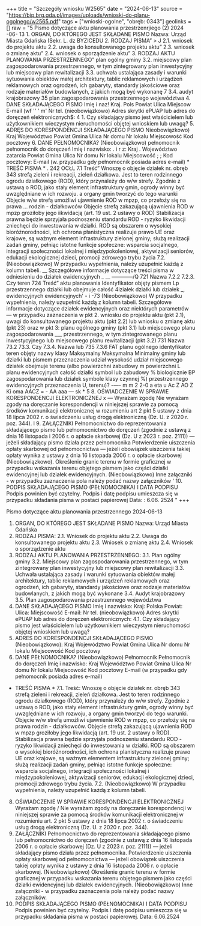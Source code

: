 +++
title = "Szczegóły wniosku W2565"
date = "2024-06-13"
source = "https://bip.brg.gda.pl/images/uploads/wnioski-do-planu-ogolnego/w2565.pdf"
tags = ["wnioski-ogolne", "obręb: 0343"]
geolinks = []
raw = "5 Pismo dotyczące aktu planowania przestrzenrjiego (2)  2024 -06- 13  1. ORGAN, DO KTÓREGO JEST SKŁADANE PISMO Nazwa: Urząd Miasta Gdańska (Sekr. L. dz BYZICEDU 2. RODZAJ PISMA” > J 2.1. wniosek do projektu aktu 2.2. uwaga do konsultowanego projektu aktu” 2.3. wniosek o zmianę aktu” 2.4. wniosek o sporządzenie aktu” 3. RODZAJ AKTU PLANOWANIA PRZESTRZENNEGO”  plan ogólny gminy 3.2. miejscowy plan zagospodarowania przestrzennego, w tym zintegrowany plan inwestycyjny lub miejscowy plan rewitalizacji 3.3. uchwała ustalająca zasady i warunki sytuowania obiektów małej architektury, tablic reklamowych i urządzeń reklamowych oraz ogrodzeń, ich gabaryty, standardy jakościowe oraz rodzaje materiałów budowlanych, z jakich mogą być wykonanę 7 3.4. audyt krajobrazowy 35 plan zagospodarowania przestrzennego województwa 4. DANE SKŁADAJĄCEGO PISMO Imię i naz! Kraj. Pols Powiat Ulica Miejscow E-mail (wf '' ' m' Nr tel. (nieobowiązkowo) Adres skrytki ePUAP lub adres do doręczeń elektronicznych$: 4 1. Czy składający pismo jest właścicielem lub użytkownikiem wieczystym nieruchomości objętej wnioskiem lub uwagą? 5. ADRĘS DO KORESPONDENCJI SKŁADAJĄCEGO PISMO Nieobowiązkowo) Kraj Województwo Powiat Gmina Ulica Nr domu Nr lokalu Miejscowość Kod pocztowy 6. DANE PEŁNOMOCNIKA? (Nieobowiązkowo)  pełnomocnik pełnomocnik do doręczeń Imię i nazwisko: . i r z: Kraj . Województwo zatarcia Powiat Gmina Ulica Nr domu Nr lokalu Miejscowość ; ; Kod pocztowy: E-mail (w. przypadku gdy pełnomocnik posiada adres e-mail)   * TREŚĆ PISMA * . 242 OCŁL  7.1 Treść” Wnoszę o objęcie działek nr. obręb 343 strefą zieleni i rekreacji, zieleń działkowa. Jest to teren rodzinnego ogrodu działkowego (ROD), który przynależy do w/w strefy. Zgodnie z ustawą o ROD, jako  stały element infrastruktury gmin, ogrody winny być uwzględniane w ich rozwoju. a organy gmin tworzyć do tego  warunki Objęcie w/w strefą umożliwi ujawnienie ROD w mpzp, co przełoży się na prawa ... rodzin - działkowców Objęcie strefą zakazującą ujawnienia ROD w mpzp groziłoby jego iikwidacją (art. 19 ust. 2 ustawy o ROD) Stabilizacja prawna będzie sprzyjała podnoszeniu standardu ROD - ryzyko likwidacji zniechęci do inwestowania w działki. ROD są obszarem o wysokiej bioróżnorodności, ich ochrona płanistyczna realizuje  prawo UE oraz krajowe, są ważnym element infrastruktury zielonej gminy; służą realizacji zadań gminy, pełniąc  istotne funkcje społeczne: wsparcia socjalnego, integracji społeczności lokalnej i międzypokoleniowej,  aktywizacji seniorów, edukacji ekologicznej dzieci, promocji zdrowego trybu życia  7.2. (Nieobowiązkowo) W przypadku wypełnienia, należy uzupełnić każdą z kolumn tabeli. __ Szczegółowe informacje dotyczące treści pisma w odniesieniu do działek ewidencyjnych _ __ ————/Q   721 Nazwa 7.2.2 7.2.3. Czy teren 724 Treść”  aktu planowania Identyfikator objęty pismem  Lp  przestrzennego działki lub obejmuje całość 4iziałek działki lub działek _,  ewidencyjnych  ewidencyjnych'  - i      -73 (Nieobowiązkowo) W przypadku wypełnienia, należy uzupełnić każdą z kolumn tabeli. Szczegółowe informacje dotyczące działek ewidencyjnych oraz niektórych parametrów — w przypadku zaznaczenia w pkt 2.  wniosku do projektu aktu (pkt 2.1), uwagi do konsultowanego projektu aktu (pkt 2.2) lub wniosku o zmianę  aktu (pkt 23) oraz w pkt 3: planu ogólnego gminy (pkt 3.1) lub miejscowego planu zagospodarowania ___ przestrzennego, w tym zintegrowanego planu inwestycyjnego lub miejscowego planu rewitalizacji (pkt 3.2) 731 Nazwa 73.2 73.3. Czy 7.3.4. Nazwa lub 735  7.3.6  FAT  planu ogólnego identyfikator teren objęty nazwy klasy Maksymalny Maksymalna  Minimalny  gminy lub działki lub pismem przeznaczenia  udział wysokość  udział   miejscowego działek obejmuje terenu (albo powierzchni  zabudowy m  powierzchni   L  planu ewidencyjnych  całość działki symbol lub zabudowy %  biologicznie BP  zagospodarowania lub działek  symbole klasy   czynnej %)  przestrzennego ewidencyjnych przeznaczenia      U,  terenu)?          -—-  m m 2 2-0 a eta  u Ac Z AO  Z Ki oma AACZ = -  AA aaa — sk * 5 8. OŚWIADCZENIE W SPRAWIE KORESPONDENCJI ELEKTRONICZNEJ x — Wyrażam zgodę Nie wyrażam zgody  na doręczanie korespondencji w niniejszej sprawie za pomocą środków komunikacji elektronicznej w rozumieniu art 2 pkt 5 ustawy z dnia 18 lipca 2002 r. o świadczeniu usług drogą elektroniczną (Dz. U. z 2020 r. poz. 344). l 9. ZAŁĄCZNIKI   Pełnomocnictwo do reprezentowania składającego pismo lub pełnomocnictwo do doręczeń (zgodnie z ustawą z dnia 16 listopada  i 2006 r. o apłacie skarbowej (Dz. U z 2023 r. poz. 2111)) — jeżeli składający pismo działa przez pełnomocnika  Potwierdzenie uiszczenia opłaty skarbowej od pełnomocnictwa — jeżeli obowiązek uiszczenia takiej opłaty wynika z ustawy z dnia 16 listopada 2006 r. o opłacie skarbowej  (Nieobowiązkowo). Określenie granic terenu w formie graficznej w przypadku wskazania terenu objętego pismem jako części  działki ewidencyjnej lub działek ewidencyjnych.  (Niecbowiązkowo) Inne załączniki - w przypadku zaznaczenia pola należy podać nazwy załączników '   10. PODPIS SKŁADAJĄCEGO PISMO (PEŁNOMOCNIKA) I DATA PODPISU  Podpis powinien być czytelny. Podpis i datę podpisu umieszcza się w przypadku składania pisma w postaci papierowej Data: : 6.06. 2524  "
+++

Pismo dotyczące aktu planowania przestrzennego 
2024-06-13
1. ORGAN, DO KTÓREGO JEST SKŁADANE PISMO
Nazwa: Urząd Miasta Gdańska
2. RODZAJ PISMA:
2.1. Wniosek do projektu aktu
2.2. Uwaga do konsultowanego projektu aktu
2.3. Wniosek o zmianę aktu
2.4. Wniosek o sporządzenie aktu
3. RODZAJ AKTU PLANOWANIA PRZESTRZENNEGO:
3.1. Plan ogólny gminy
3.2. Miejscowy plan zagospodarowania przestrzennego, w tym zintegrowany plan inwestycyjny lub miejscowy plan rewitalizacji
3.3. Uchwała ustalająca zasady i warunki sytuowania obiektów małej architektury, tablic reklamowych i urządzeń reklamowych oraz ogrodzeń, ich gabaryty, standardy jakościowe oraz rodzaje materiałów budowlanych, z jakich mogą być wykonane
3.4. Audyt krajobrazowy
3.5. Plan zagospodarowania przestrzennego województwa
4. DANE SKŁADAJĄCEGO PISMO
Imię i nazwisko:
Kraj: Polska
Powiat:
Ulica:
Miejscowość
E-mail:
Nr tel. (nieobowiązkowo)
Adres skrytki ePUAP lub adres do doręczeń elektronicznych:
4.1. Czy składający pismo jest właścicielem lub użytkownikiem wieczystym nieruchomości objętej wnioskiem lub uwagą?
5. ADRES DO KORESPONDENCJI SKŁADAJĄCEGO PISMO (Nieobowiązkowo):
Kraj
Województwo
Powiat
Gmina
Ulica
Nr domu
Nr lokalu
Miejscowość
Kod pocztowy
6. DANE PEŁNOMOCNIKA? (Nieobowiązkowo)
Pełnomocnik
Pełnomocnik do doręczeń
Imię i nazwisko:
Kraj
Województwo
Powiat
Gmina
Ulica
Nr domu
Nr lokalu
Miejscowość
Kod pocztowy
E-mail (w przypadku gdy pełnomocnik posiada adres e-mail)
* TREŚĆ PISMA * 
7.1. Treść: Wnoszę o objęcie działek nr. obręb 343 strefą zieleni i rekreacji, zieleń działkowa. Jest to teren rodzinnego ogrodu działkowego (ROD), który przynależy do w/w strefy. Zgodnie z ustawą o ROD, jako stały element infrastruktury gmin, ogrody winny być uwzględniane w ich rozwoju, a organy gmin tworzyć do tego warunki. Objęcie w/w strefą umożliwi ujawnienie ROD w mpzp, co przełoży się na prawa rodzin - działkowców. Objęcie strefą zakazującą ujawnienia ROD w mpzp groziłoby jego likwidacją (art. 19 ust. 2 ustawy o ROD). Stabilizacja prawna będzie sprzyjała podnoszeniu standardu ROD - ryzyko likwidacji zniechęci do inwestowania w działki. ROD są obszarem o wysokiej bioróżnorodności, ich ochrona planistyczna realizuje prawo UE oraz krajowe, są ważnym elementem infrastruktury zielonej gminy; służą realizacji zadań gminy, pełniąc istotne funkcje społeczne: wsparcia socjalnego, integracji społeczności lokalnej i międzypokoleniowej, aktywizacji seniorów, edukacji ekologicznej dzieci, promocji zdrowego trybu życia.
7.2. (Nieobowiązkowo) W przypadku wypełnienia, należy uzupełnić każdą z kolumn tabeli.
8. OŚWIADCZENIE W SPRAWIE KORESPONDENCJI ELEKTRONICZNEJ
Wyrażam zgodę / Nie wyrażam zgody na doręczanie korespondencji w niniejszej sprawie za pomocą środków komunikacji elektronicznej w rozumieniu art. 2 pkt 5 ustawy z dnia 18 lipca 2002 r. o świadczeniu usług drogą elektroniczną (Dz. U. z 2020 r. poz. 344).
9. ZAŁĄCZNIKI
Pełnomocnictwo do reprezentowania składającego pismo lub pełnomocnictwo do doręczeń (zgodnie z ustawą z dnia 16 listopada 2006 r. o opłacie skarbowej (Dz. U z 2023 r. poz. 2111)) — jeżeli składający pismo działa przez pełnomocnika. Potwierdzenie uiszczenia opłaty skarbowej od pełnomocnictwa — jeżeli obowiązek uiszczenia takiej opłaty wynika z ustawy z dnia 16 listopada 2006 r. o opłacie skarbowej. (Nieobowiązkowo) Określenie granic terenu w formie graficznej w przypadku wskazania terenu objętego pismem jako części działki ewidencyjnej lub działek ewidencyjnych. (Nieobowiązkowo) Inne załączniki - w przypadku zaznaczenia pola należy podać nazwy załączników.
10. PODPIS SKŁADAJĄCEGO PISMO (PEŁNOMOCNIKA) I DATA PODPISU
Podpis powinien być czytelny. Podpis i datę podpisu umieszcza się w przypadku składania pisma w postaci papierowej.
Data: 6.06.2524


